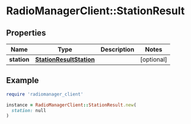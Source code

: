 # RadioManagerClient::StationResult

## Properties

| Name | Type | Description | Notes |
| ---- | ---- | ----------- | ----- |
| **station** | [**StationResultStation**](StationResultStation.md) |  | [optional] |

## Example

```ruby
require 'radiomanager_client'

instance = RadioManagerClient::StationResult.new(
  station: null
)
```


